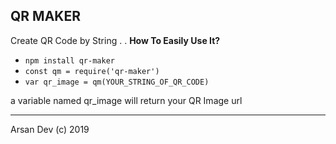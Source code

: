 ## QR MAKER
Create QR Code by String
.
.
**How To Easily Use It?**

 - `npm install qr-maker`
 - `const qm = require('qr-maker')`
 - `var qr_image = qm(YOUR_STRING_OF_QR_CODE)`

a variable named qr_image will return your QR Image url

----
Arsan Dev (c) 2019
